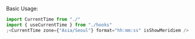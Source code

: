 Basic Usage:

```jsx
import CurrentTime from "./"
import { useCurrentTime } from "./hooks"
;<CurrentTime zone={"Asia/Seoul"} format="hh:mm:ss" isShowMeridiem />
```
